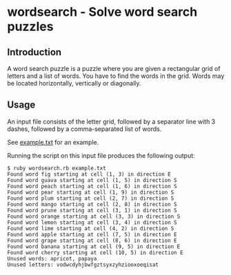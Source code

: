 # wordsearch - Solve word search puzzles

## Introduction

A word search puzzle is a puzzle where you are given a rectangular grid of
letters and a list of words. You have to find the words in the grid. Words may
be located horizontally, vertically or diagonally.

## Usage

An input file consists of the letter grid, followed by a separator line with 3
dashes, followed by a comma-separated list of words.

See [example.txt](example.txt) for an example.

Running the script on this input file produces the following output:

    $ ruby wordsearch.rb example.txt
    Found word fig starting at cell (1, 3) in direction E
    Found word guava starting at cell (1, 5) in direction S
    Found word peach starting at cell (1, 6) in direction S
    Found word pear starting at cell (1, 9) in direction S
    Found word plum starting at cell (2, 7) in direction S
    Found word mango starting at cell (2, 8) in direction S
    Found word prune starting at cell (3, 1) in direction S
    Found word orange starting at cell (3, 3) in direction S
    Found word lemon starting at cell (3, 4) in direction S
    Found word lime starting at cell (4, 2) in direction S
    Found word apple starting at cell (7, 5) in direction E
    Found word grape starting at cell (8, 6) in direction E
    Found word banana starting at cell (9, 5) in direction E
    Found word cherry starting at cell (10, 5) in direction E
    Unused words: apricot, papaya
    Unused letters: vodwcdyhjbwfgztsyxzyhziooxoeqisat

